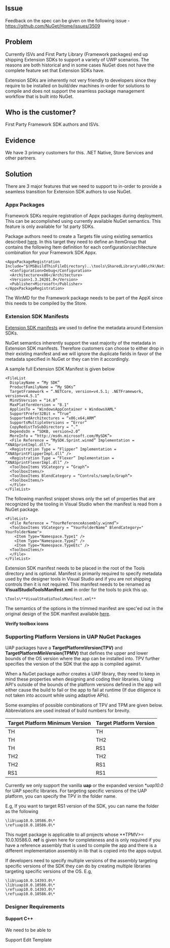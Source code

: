 ## Issue
Feedback on the spec can be given on the following issue - https://github.com/NuGet/Home/issues/3509

## Problem
Currently ISVs and First Party Library (Framework packages) end up shipping Extension SDKs to support a variety of UWP scenarios. The reasons are both historical and in some cases NuGet does not have the complete feature set that Extension SDKs have.

Extension SDKs are inherently not very friendly to developers since they require to be installed on build/dev machines in-order for solutions to compile and does not support the seamless package management workflow that is built into NuGet.

## Who is the customer?
First Party Framework SDK authors and ISVs.

## Evidence
We have 3 primary customers for this. .NET Native, Store Services and other partners.

## Solution
There are 3 major features that we need to support to in-order to provide a seamless transition for Extension SDK authors to use NuGet.

### Appx Packages
Framework SDKs require registration of Appx packages during deployment. This can be accomplished using currently available NuGet semantics. This feature is only available for 1st party SDKs.

Package authors need to create a Targets file using existing semantics described [here](https://docs.nuget.org/ndocs/create-packages/creating-a-package#including-msbuild-props-and-targets-in-a-package). In this target they need to define an ItemGroup that contains the following Item definition for each configuration/architecture combination for your Framework SDK Appx.

    <AppxPackageRegistration Include="$(MSBuildThisFileDirectory)..\tools\SharedLibrary\x86\chk\Native\Microsoft.NET.Native.Framework.Debug.1.3.appx">
      <Configuration>Debug</Configuration>
      <Architecture>x86</Architecture>
      <Version>1.3.24201.0</Version>
      <Publisher>Microsoft</Publisher>
    </AppxPackageRegistration>

The WinMD for the Framework package needs to be part of the AppX since this needs to be compiled by the Store.

### Extension SDK Manifests

[Extension SDK manifests](https://msdn.microsoft.com/en-us/library/hh768146.aspx) are used to define the metadata around Extension SDKs. 

NuGet semantics inherently support the vast majority of the metadata in Extension SDK manifests. Therefore customers can choose to either drop in their existing manifest and we will ignore the duplicate fields in favor of the metadata specified in NuGet or they can trim it accordingly.

A sample full Extension SDK Manifest is given below

    <FileList
      DisplayName = “My SDK”
      ProductFamilyName = “My SDKs”
      TargetFramework = “.NETCore, version=v4.5.1; .NETFramework, version=v4.5.1”
      MinVSVersion = “14.0”
      MaxPlatformVersion = "8.1"
      AppliesTo = "WindowsAppContainer + WindowsXAML"
      SupportPrefer32Bit = “True”
      SupportedArchitectures = “x86;x64;ARM”
      SupportsMultipleVersions = “Error”
      CopyRedistToSubDirectory = “.”
      DependsOn = “SDKB, version=2.0”
      MoreInfo = “http://msdn.microsoft.com/MySDK”>
      <File Reference = “MySDK.Sprint.winmd” Implementation = “XNASprintImpl.dll”>
      <Registration Type = “Flipper” Implementation = “XNASprintFlipperImpl.dll” />
      <Registration Type = “Flexer” Implementation = “XNASprintFlexerImpl.dll” />
      <ToolboxItems VSCategory = “Graph”>
      <ToolboxItems/>
      <ToolboxItems BlendCategory = “Controls/sample/Graph”>
      <ToolboxItems/>
      </File>
    </FileList>


The following manifest snippet shows only the set of properties that are recognized by the tooling in Visual Studio when the manifest is read from a NuGet package.

    <FileList>
      <File Reference = “YourReferenceAssembly.winmd”>
      <ToolboxItems VSCategory = “YourFolderName” BlendCategory=" YourFolderName">
        <Item Type="Namespace.Type1" />
        <Item Type="Namespace.Type2" />
        <Item Type="Namespace.TypeEtc" />
      <ToolboxItems/>
      </File>
    </FileList>

Extension SDK manifest needs to be placed in the root of the Tools directory and is optional. Manifest is primarily required to specify metadata used by the designer tools in Visual Studio and if you are not shipping controls then it is not required. This manifest needs to be renamed as **VisualStudioToolsManifest.xml** in order for the tools to pick this up.

    \Tools\**VisualStudioToolsManifest.xml**

The semantics of the options in the trimmed manifest are spec'ed out in the original design of the SDK manifest available [here](https://msdn.microsoft.com/en-us/library/hh768146.aspx). 

**Verify toolbox icons**

### Supporting Platform Versions in UAP NuGet Packages

UAP packages have a **TargetPlatformVersion(TPV)** and **TargetPlatformMinVersion(TPMV)** that defines the upper and lower bounds of the OS version where the app can be installed into. TPV further specifies the version of the SDK that the app is compiled against. 

When a NuGet package author creates a UAP library, they need to keep in mind these properties when designing and coding their libraries. Using API's outside of the bounds of the platform versions defined in the app will either cause the build to fail or the app to fail at runtime (If due diligence is not taken into account while using adaptive APIs).

Some examples of possible combinations of TPV and TPM are given below. Abbreviations are used instead of build numbers for brevity.

| Target Platform Minimum Version| Target Platform Version|
|-----|-----|
| TH  | TH  |
| TH  | TH2 |
| TH  | RS1 |
| TH2 | TH2 |
| TH2 | RS1 |
| RS1 | RS1 |


Currently we only support the vanilla **uap** or the expanded version **uap10.0* for UAP specific libraries. For targeting specific versions of the UAP platform, you can specify the TPV in the folder name.

E.g, If you want to target RS1 version of the SDK, you can name the folder as the following

    \lib\uap10.0.10586.0\*
    \ref\uap10.0.10586.0\*

This nuget package is applicable to all projects whose  **TPMV>= 10.0.10586.0. **ref** is given here for completeness and is only required if you have a reference assembly that is used to compile the app and there is a different implementation assembly in lib that is copied into the apps output.


If developers need to specify multiple versions of the assembly targeting specific versions of the SDK they can do by creating multiple libraries targeting specific versions of the OS. E.g,
    
    \lib\uap10.0.14393.0\*
    \lib\uap10.0.10586.0\*
    \ref\uap10.0.14393.0\*
    \ref\uap10.0.10586.0\*

### Designer Requirements

#### Support C++
We need to be able to 



Support Edit Template


 













